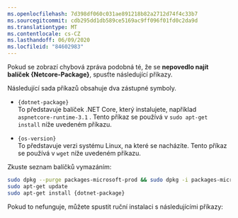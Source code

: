 ```yaml
---
ms.openlocfilehash: 7d398df060c031ae891218b82a2712d74f4c33b7
ms.sourcegitcommit: cdb295dd1db589ce5169ac9ff096f01fd0c2da9d
ms.translationtype: MT
ms.contentlocale: cs-CZ
ms.lasthandoff: 06/09/2020
ms.locfileid: "84602983"
---
```


Pokud se zobrazí chybová zpráva podobná té, že se **nepovedlo najít balíček {Netcore-Package}**, spusťte následující příkazy.

Následující sada příkazů obsahuje dva zástupné symboly.

- `{dotnet-package}`\
To představuje balíček .NET Core, který instalujete, například `aspnetcore-runtime-3.1` . Tento příkaz se používá v `sudo apt-get install` níže uvedeném příkazu.

- `{os-version}`\
To představuje verzi systému Linux, na které se nacházíte. Tento příkaz se používá v `wget` níže uvedeném příkazu.

Zkuste seznam balíčků vymazáním:

```bash
sudo dpkg --purge packages-microsoft-prod && sudo dpkg -i packages-microsoft-prod.deb
sudo apt-get update
sudo apt-get install {dotnet-package}
```

Pokud to nefunguje, můžete spustit ruční instalaci s následujícími příkazy:

